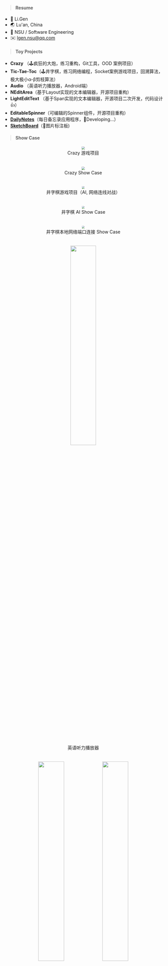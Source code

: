 > #### Resume
>

- 🧔 Li.Gen
- 🌏 Lu'an, China
- 🏫 NSU / Software Engineering
- ✉️ lgen.nsu@qq.com



> #### Toy Projects
> 

- **Crazy** （🕹️疯狂的大炮，练习重构，Git工具，OOD 案例项目）
- **Tic-Tae-Toc**（🕹️井字棋，练习网络编程，Socket案例游戏项目，回溯算法，极大极小α-β剪枝算法）
- **Audio** （英语听力播放器，Android端）
- **NEditArea**（基于Layout实现的文本编辑器，开源项目重构）
- **LightEditText** （基于Span实现的文本编辑器，开源项目二次开发，代码设计👍）
- **EditableSpinner**（可编辑的Spinner组件，开源项目重构）
- [**DailyNotes**](Articles/20231126.md)（每日备忘录应用程序，🚀Developing...）
- [**SketchBoard**](Articles/20240828.md)（🎨图片标注板)




> #### Show Case
>

<center><img src="RESUME/image-20230901111249539.png"  style="zoom:60%;"></center>

<center>Crazy 游戏项目</center><br><br>

<center><img src="RESUME/crazy.gif" style="zoom:63%;" ></center>

<center>Crazy Show Case</center><br><br>

<center><img src="RESUME/image-20230901152733560.png" style="zoom:50%;" ></center>

<center>井字棋游戏项目（AI, 网络连线对战）</center><br><br>

<center><img src="RESUME/Ai_TicTaeToc.gif" style="zoom:50%;" ></center>

<center>井字棋 AI Show Case</center><br><br>



<center><img src="RESUME/TicTaeToc.gif" style="zoom:50%;" ></center>

<center>井字棋本地网络端口连接 Show Case</center><br><br>



<center><img src="RESUME/screenshot.gif"  width="40%" ></center>



<center>英语听力播放器</center><br><br>





<div><center><img src="RESUME/Screenshot_20230318-194529[1].png"  width="40%" ><img src="RESUME/Screenshot_19700103-040837[1].png" width="40%" ></center></div>

<center>基于Span的富文本编辑器（DailyNotes项目组件库）</center><br><br>





<div><center><img src="RESUME/Screenshot_19700101-200303[1].png" width="40%" ><img src="RESUME/Screenshot_19700101-200349[1].png"  width="40%" ></center></div>



<center>具有编辑能力，输入可自动提示的Spinner（DailyNotes项目组件库）</center><br><br>



<div><center><img src="RESUME/Screenshot_20230326-204840[1].png" width="40%" ><img src="RESUME/Screenshot_20230901-171120[1].png"  width="40%" ></center></div>

<div><center><img src="RESUME/Screenshot_20230901-171131[1].png" width="40%" ><img src="RESUME/Screenshot_20230901-164814[1].png"  width="40%" ></center></div>

<center>迭代开发中的DailyNotes项目</center><br><br>



<div><center><img src="README/SketchBoard-Alpha.png" width="40%" style="zoom:80%; box-shadow:0 0 2px 0 #888;" alt="SketchBoard Alpha"></center></div>

<center>图片标注画板 Alpha</center><br><br>

